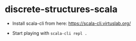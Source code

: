 # discrete-structures-scala

* Install scala-cli from here: https://scala-cli.virtuslab.org/

* Start playing with `scala-cli repl .`